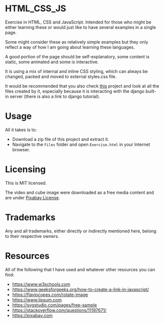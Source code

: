 # HTML_CSS_JS
Exercise in HTML, CSS and JavaScript. Intended for those who might be either learning these or would just like to have several examples in a single page.

Some might consider these as relatively simple examples but they only reflect a way of how I am going about learning these languages.

A good portion of the page should be self-explanatory, some content is static, some animated and some is interactive.

It is using a mix of internal and inline CSS styling, which can always be changed, packed and moved to external styles.css file.

It would be recommended that you also check [this](https://github.com/GitHubDragonFly/WebProject) project and look at all the files created by it, especially because it is interacting with the django built-in server (there is also a link to django tutorial).

# Usage
All it takes is to:

- Download a zip file of this project and extract it.
- Navigate to the `Files` folder and open `Exercise.html` in your Internet browser.

# Licensing
This is MIT licensed.

The video and cube image were downloaded as a free media content and are under [Pixabay License](https://pixabay.com/service/license/).

# Trademarks
Any and all trademarks, either directly or indirectly mentioned here, belong to their respective owners.

# Resources
All of the following that I have used and whatever other resources you can find:

- https://www.w3schools.com
- https://www.geeksforgeeks.org/how-to-create-a-link-in-javascript/
- https://flaviocopes.com/rotate-image
- https://www.lipsum.com
- https://svgstudio.com/pages/free-sample
- https://stackoverflow.com/questions/11197671/
- https://pixabay.com

